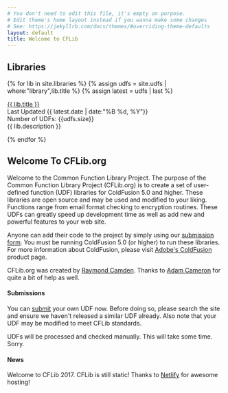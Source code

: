 ```yaml
---
# You don't need to edit this file, it's empty on purpose.
# Edit theme's home layout instead if you wanna make some changes
# See: https://jekyllrb.com/docs/themes/#overriding-theme-defaults
layout: default
title: Welcome to CFLib
---
```


<h2>Libraries</h2>

{% for lib in site.libraries %}
    {% assign udfs = site.udfs | where:"library",lib.title %}
    {% assign latest = udfs | last %}
<div class="lib">
    <a href="/library/{{ lib.title }}">{{ lib.title }}</a> <br/>
    <span class="date">Last Updated {{ latest.date | date:"%B %d, %Y"}}</span> <br/>
    Number of UDFs: {{udfs.size}} <br/>
    {{ lib.description }}
</div>

{% endfor %}

<div class="homeContent">
<h2>Welcome To CFLib.org</h2>
<p>Welcome to the Common Function Library Project. The purpose of the Common Function Library Project (CFLib.org) is to create a set of user-defined function (UDF) libraries
for ColdFusion 5.0 and higher. These libraries are open source and may be used and modified to your liking. Functions range from email format checking to encryption routines. 
These UDFs can greatly speed up development time as well as add new and powerful features to your web site.
</p>

<p>
Anyone can add their code to the project by simply using our <a href="/submit">submission form</a>. You must be running ColdFusion 5.0 (or higher) to run these libraries. For more information 
about ColdFusion, please visit <a href="http://www.adobe.com/go/coldfusion">Adobe's ColdFusion</a> product page.
</p>	

<p>
CFLib.org was created by <a href="https://www.raymondcamden.com">Raymond Camden</a>. 
Thanks to <a href="http://adamcameroncoldfusion.blogspot.co.uk/">Adam Cameron</a> for quite a bit of help as well.
</p>
</div>
					
<div class="submissionAndUpdates clear">
	<div class="submissions">
		<h4>Submissions</h4>
		<p>
		You can <a href="/submit">submit</a> your own UDF now. Before doing so, please search the site and ensure we haven't released a similar UDF already. Also note
		that your UDF may be modified to meet CFLib standards.
		</p>
		<p>
		UDFs will be processed and checked manually. This will take some time. Sorry.
		</p>
	</div>
	<div class="recentUpdates">
		<h4>News</h4>
		<p>
		Welcome to CFLib 2017. CFLib is still static! Thanks to <a href="https://www.netlify.com/">Netlify</a> for awesome hosting!
		</p>
	</div>						
</div>
